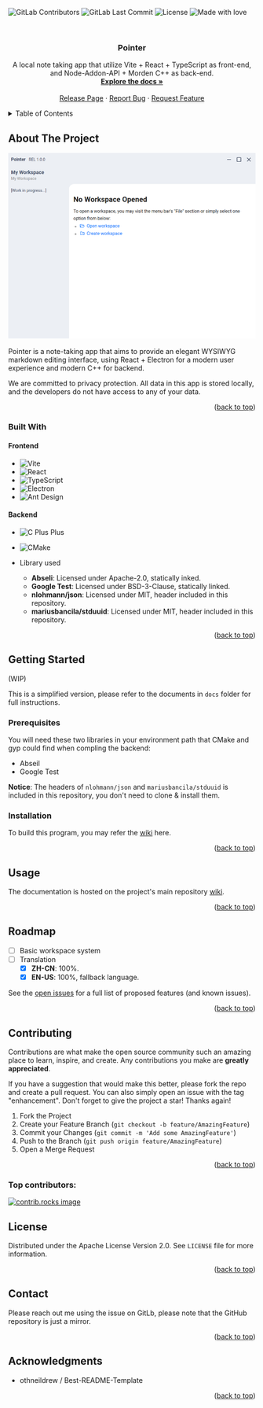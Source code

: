 <!-- Template from Best-README-Template -->
<a id="readme-top"></a>



<!-- PROJECT SHIELDS -->
![GitLab Contributors](https://img.shields.io/gitlab/contributors/MarcusPy827%2FPointer?gitlab_url=https%3A%2F%2Fjihulab.com&style=plastic)
![GitLab Last Commit](https://img.shields.io/gitlab/last-commit/MarcusPy827%2FPointer?gitlab_url=https%3A%2F%2Fjihulab.com)
![License](https://img.shields.io/badge/License-Apache--2.0-blue)
![Made with love](https://img.shields.io/badge/Made_with-Love-red)

<!-- PROJECT LOGO -->
<br />
<div align="center">

<h3 align="center">Pointer</h3>

  <p align="center">
    A local note taking app that utilize Vite + React + TypeScript as front-end, and Node-Addon-API + Morden C++ as back-end.
    <br />
    <a href="docs"><strong>Explore the docs »</strong></a>
    <br />
    <br />
    <a href="https://github.com/github_username/repo_name">Release Page</a>
    &middot;
    <a href="https://github.com/github_username/repo_name/issues/new?labels=bug&template=bug-report---.md">Report Bug</a>
    &middot;
    <a href="https://github.com/github_username/repo_name/issues/new?labels=enhancement&template=feature-request---.md">Request Feature</a>
  </p>
</div>



<!-- TABLE OF CONTENTS -->
<details>
  <summary>Table of Contents</summary>
  <ol>
    <li>
      <a href="#about-the-project">About The Project</a>
      <ul>
        <li><a href="#built-with">Built With</a></li>
      </ul>
    </li>
    <li>
      <a href="#getting-started">Getting Started</a>
      <ul>
        <li><a href="#prerequisites">Prerequisites</a></li>
        <li><a href="#installation">Installation</a></li>
      </ul>
    </li>
    <li><a href="#usage">Usage</a></li>
    <li><a href="#roadmap">Roadmap</a></li>
    <li><a href="#contributing">Contributing</a></li>
    <li><a href="#license">License</a></li>
    <li><a href="#contact">Contact</a></li>
    <li><a href="#acknowledgments">Acknowledgments</a></li>
  </ol>
</details>



<!-- ABOUT THE PROJECT -->
## About The Project

![Screen Shot](./docs/img/screenshot.png)

Pointer is a note-taking app that aims to provide an elegant WYSIWYG markdown editing interface, using React + Electron for a modern user experience and modern C++ for backend.

We are committed to privacy protection. All data in this app is stored locally, and the developers do not have access to any of your data.

<p align="right">(<a href="#readme-top">back to top</a>)</p>



### Built With
#### Frontend
* ![Vite](https://img.shields.io/badge/vite-%23646CFF?style=for-the-badge&logo=vite&logoColor=white)
* ![React](https://img.shields.io/badge/React-20232A?style=for-the-badge&logo=react&logoColor=61DAFB)
* ![TypeScript](https://img.shields.io/badge/TypeScript-%233178C6?style=for-the-badge&logo=typescript&logoColor=white)
* ![Electron](https://img.shields.io/badge/Electron-%2347848F?style=for-the-badge&logo=electron&logoColor=white)
* ![Ant Design](https://img.shields.io/badge/Ant%20Design-%230170FE?style=for-the-badge&logo=antdesign&logoColor=white)

#### Backend

* ![C Plus Plus](https://img.shields.io/badge/C%2B%2B-%2300599C?style=for-the-badge&logo=cplusplus&logoColor=white)
* ![CMake](https://img.shields.io/badge/CMake-%23064F8C?style=for-the-badge&logo=cmake&logoColor=white)

* Library used
  * **Abseli**: Licensed under Apache-2.0, statically inked.
  * **Google Test**: Licensed under BSD-3-Clause, statically linked.
  * **nlohmann/json**: Licensed under MIT, header included in this repository.
  * **mariusbancila/stduuid**: Licensed under MIT, header included in this repository.

<p align="right">(<a href="#readme-top">back to top</a>)</p>



<!-- GETTING STARTED -->
## Getting Started
(WIP)

This is a simplified version, please refer to the documents in `docs` folder for full instructions.

### Prerequisites
You will need these two libraries in your environment path that CMake and gyp could find when compling the backend:
* Abseil
* Google Test

**Notice**: The headers of `nlohmann/json` and `mariusbancila/stduuid` is included in this repository, you don't need to clone & install them.

### Installation
To build this program, you may refer the [wiki](https://jihulab.com/MarcusPy827/Pointer/-/wikis/en/Compile-Guide) here.

<p align="right">(<a href="#readme-top">back to top</a>)</p>



<!-- USAGE EXAMPLES -->
## Usage
The documentation is hosted on the project's main repository [wiki](https://jihulab.com/MarcusPy827/Pointer/-/wikis/).

<p align="right">(<a href="#readme-top">back to top</a>)</p>



<!-- ROADMAP -->
## Roadmap
- [ ] Basic workspace system
- [ ] Translation
  - [x] **ZH-CN**: 100%.
  - [x] **EN-US**: 100%, fallback language.

See the [open issues](https://jihulab.com/MarcusPy827/Pointer/-/issues) for a full list of proposed features (and known issues).

<p align="right">(<a href="#readme-top">back to top</a>)</p>



<!-- CONTRIBUTING -->
## Contributing

Contributions are what make the open source community such an amazing place to learn, inspire, and create. Any contributions you make are **greatly appreciated**.

If you have a suggestion that would make this better, please fork the repo and create a pull request. You can also simply open an issue with the tag "enhancement".
Don't forget to give the project a star! Thanks again!

1. Fork the Project
2. Create your Feature Branch (`git checkout -b feature/AmazingFeature`)
3. Commit your Changes (`git commit -m 'Add some AmazingFeature'`)
4. Push to the Branch (`git push origin feature/AmazingFeature`)
5. Open a Merge Request

<p align="right">(<a href="#readme-top">back to top</a>)</p>

### Top contributors:

<a href="https://github.com/github_username/repo_name/graphs/contributors">
  <img src="https://contrib.rocks/image?repo=github_username/repo_name" alt="contrib.rocks image" />
</a>



<!-- LICENSE -->
## License

Distributed under the Apache License Version 2.0. See `LICENSE` file for more information.

<p align="right">(<a href="#readme-top">back to top</a>)</p>



<!-- CONTACT -->
## Contact
Please reach out me using the issue on GitLb, please note that the GitHub repository is just a mirror.

<p align="right">(<a href="#readme-top">back to top</a>)</p>



<!-- ACKNOWLEDGMENTS -->
## Acknowledgments
* othneildrew / Best-README-Template

<p align="right">(<a href="#readme-top">back to top</a>)</p>
